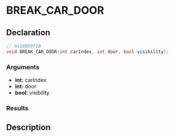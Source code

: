 # BREAK_CAR_DOOR

## Declaration
```cpp
// 0x18BD071B
void BREAK_CAR_DOOR(int carIndex, int door, bool visibility);
```

### Arguments
- **int:** carIndex
- **int:** door
- **bool:** visibility

### Results

## Description
